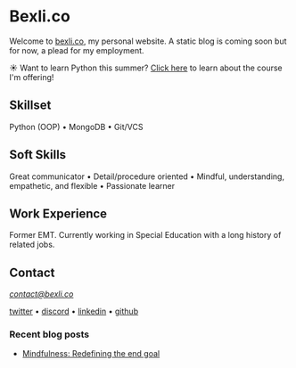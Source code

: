 # Bexli.co

Welcome to [bexli.co](bexli.co), my personal website. A static blog is coming soon but for now, a plead for my employment.

☀️ Want to learn Python this summer? [Click here](.learnpython.md) to learn about the course I'm offering!

## Skillset
Python (OOP) • MongoDB • Git/VCS

## Soft Skills
Great communicator • Detail/procedure oriented • Mindful, understanding, empathetic, and flexible • Passionate learner 

## Work Experience
Former EMT. Currently working in Special Education with a long history of related jobs.

## Contact
[*contact@bexli.co*](mailto:contact@bexli.co)

[twitter](https://twitter.com/itsbexli) • [discord](https://discordapp.com/users/177131156028784640) • [linkedin](https://www.linkedin.com/in/joshua-lee-88a8a5154) • [github](https://github.com/JoshPaulie) 

### Recent blog posts
- [Mindfulness: Redefining the end goal](./blog/lifestyle/mindfulness-redefining-the-end-goal.md)
